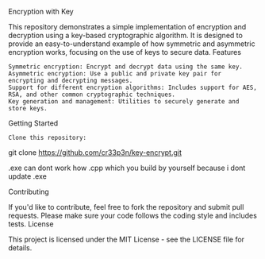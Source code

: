 Encryption with Key

This repository demonstrates a simple implementation of encryption and decryption using a key-based cryptographic algorithm. It is designed to provide an easy-to-understand example of how symmetric and asymmetric encryption works, focusing on the use of keys to secure data.
Features

    Symmetric encryption: Encrypt and decrypt data using the same key.
    Asymmetric encryption: Use a public and private key pair for encrypting and decrypting messages.
    Support for different encryption algorithms: Includes support for AES, RSA, and other common cryptographic techniques.
    Key generation and management: Utilities to securely generate and store keys.

Getting Started

    Clone this repository: 

git clone https://github.com/cr33p3n/key-encrypt.git

.exe can dont work how .cpp which you build by yourself because i dont update .exe

Contributing

If you'd like to contribute, feel free to fork the repository and submit pull requests. Please make sure your code follows the coding style and includes tests.
License

This project is licensed under the MIT License - see the LICENSE file for details.
